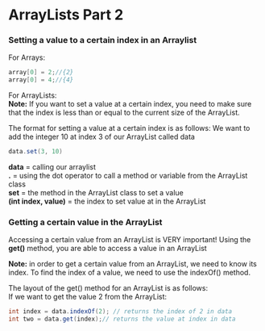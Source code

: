 # ArrayLists Part 2

### Setting a value to a certain index in an Arraylist
For Arrays:
```java
array[0] = 2;//{2}
array[0] = 4;//{4}
```

For ArrayLists:  
**Note:** If you want to set a value at a certain index, you need to make sure that the index is less than or equal to the current size of the ArrayList.

The format for setting a value at a certain index is as follows:
We want to add the integer 10 at index 3 of our ArrayList called data

```java
data.set(3, 10)
```

**data** = calling our arraylist  
**.** = using the dot operator to call a method or variable from the ArrayList class  
**set** = the method in the ArrayList class to set a value  
**(int index, value)** = the index to set value at in the ArrayList

### Getting a certain value in the ArrayList
Accessing a certain value from an ArrayList is VERY important! Using the **get()** method, you are able to access a value in an ArrayList

**Note:** in order to get a certain value from an ArrayList, we need to know its index. To find the index of a value, we need to use the indexOf() method.

The layout of the get() method for an ArrayList is as follows:  
If we want to get the value 2 from the ArrayList:
```java
int index = data.indexOf(2); // returns the index of 2 in data
int two = data.get(index);// returns the value at index in data
```



